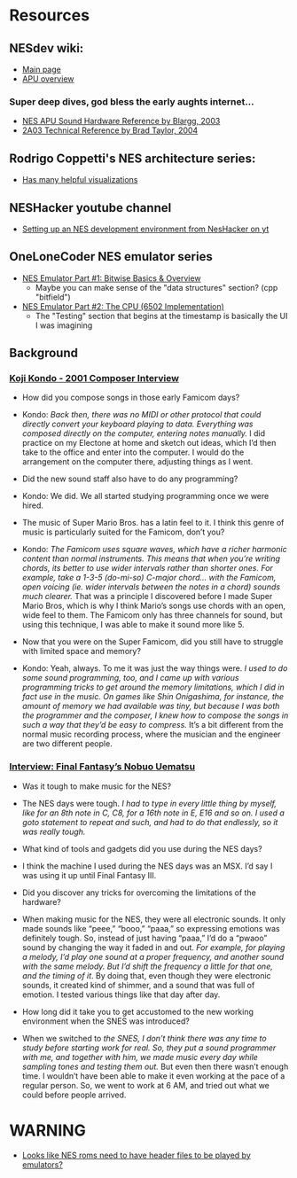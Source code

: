 # Resources

## NESdev wiki: 
- [Main page](https://www.nesdev.org/wiki/Nesdev_Wiki)
- [APU overview](https://www.nesdev.org/wiki/APU)
### Super deep dives, god bless the early aughts internet...
- [NES APU Sound Hardware Reference by Blargg, 2003](https://www.nesdev.org/apu_ref.txt)
- [2A03 Technical Reference by Brad Taylor, 2004](https://www.nesdev.org/2A03%20technical%20reference.txt)

## Rodrigo Coppetti's NES architecture series:
- [Has many helpful visualizations](https://www.copetti.org/writings/consoles/nes/)

## NESHacker youtube channel
- [Setting up an NES development environment from NesHacker on yt](https://www.youtube.com/watch?v=RtY5FV5TrIU)

## OneLoneCoder NES emulator series
- [NES Emulator Part #1: Bitwise Basics & Overview](https://www.youtube.com/watch?v=F8kx56OZQhg&list=PLrOv9FMX8xJHqMvSGB_9G9nZZ_4IgteYf&index=2)
    - Maybe you can make sense of the "data structures" section? (cpp "bitfield")
- [NES Emulator Part #2: The CPU (6502 Implementation)](https://youtu.be/8XmxKPJDGU0?si=Hk7__LOkrzxNJV76&t=3419)
    - The "Testing" section that begins at the timestamp is basically the UI I was imagining

## Background
### [Koji Kondo - 2001 Composer Interview](https://shmuplations.com/kojikondo/)
- How did you compose songs in those early Famicom days?
- Kondo: *Back then, there was no MIDI or other protocol that could directly convert your keyboard playing to data. Everything was composed directly on the computer, entering notes manually.* I did practice on my Electone at home and sketch out ideas, which I’d then take to the office and enter into the computer. I would do the arrangement on the computer there, adjusting things as I went.

- Did the new sound staff also have to do any programming?
- Kondo: We did. We all started studying programming once we were hired.

- The music of Super Mario Bros. has a latin feel to it. I think this genre of music is particularly suited for the Famicom, don’t you?
- Kondo: *The Famicom uses square waves, which have a richer harmonic content than normal instruments. This means that when you’re writing chords, its better to use wider intervals rather than shorter ones. For example, take a 1-3-5 (do-mi-so) C-major chord… with the Famicom, open voicing (ie. wider intervals between the notes in a chord) sounds much clearer.* That was a principle I discovered before I made Super Mario Bros, which is why I think Mario’s songs use chords with an open, wide feel to them. The Famicom only has three channels for sound, but using this technique, I was able to make it sound more like 5.

- Now that you were on the Super Famicom, did you still have to struggle with limited space and memory?
- Kondo: Yeah, always. To me it was just the way things were. *I used to do some sound programming, too, and I came up with various programming tricks to get around the memory limitations, which I did in fact use in the music. On games like Shin Onigashima, for instance, the amount of memory we had available was tiny, but because I was both the programmer and the composer, I knew how to compose the songs in such a way that they’d be easy to compress.* It’s a bit different from the normal music recording process, where the musician and the engineer are two different people.



### [Interview: Final Fantasy’s Nobuo Uematsu](https://daily.redbullmusicacademy.com/2014/10/nobuo-uematsu-interview)
- Was it tough to make music for the NES?
- The NES days were tough. *I had to type in every little thing by myself, like for an 8th note in C, C8, for a 16th note in E, E16 and so on. I used a goto statement to repeat and such, and had to do that endlessly, so it was really tough.*

- What kind of tools and gadgets did you use during the NES days?
- I think the machine I used during the NES days was an MSX. I’d say I was using it up until Final Fantasy III.

- Did you discover any tricks for overcoming the limitations of the hardware?
- When making music for the NES, they were all electronic sounds. It only made sounds like “peee,” “booo,” “paaa,” so expressing emotions was definitely tough. So, instead of just having “paaa,” I’d do a “pwaoo” sound by changing the way it faded in and out. *For example, for playing a melody, I’d play one sound at a proper frequency, and another sound with the same melody. But I’d shift the frequency a little for that one, and the timing of it*. By doing that, even though they were electronic sounds, it created kind of shimmer, and a sound that was full of emotion. I tested various things like that day after day.

- How long did it take you to get accustomed to the new working environment when the SNES was introduced?
- When we switched to *the SNES, I don’t think there was any time to study before starting work for real. So, they put a sound programmer with me, and together with him, we made music every day while sampling tones and testing them out.* But even then there wasn’t enough time. I wouldn’t have been able to make it even working at the pace of a regular person. So, we went to work at 6 AM, and tried out what we could before people arrived.

# WARNING
- [Looks like NES roms need to have header files to be played by emulators?](https://github.com/OpenEmu/OpenEmu/issues/4049)
